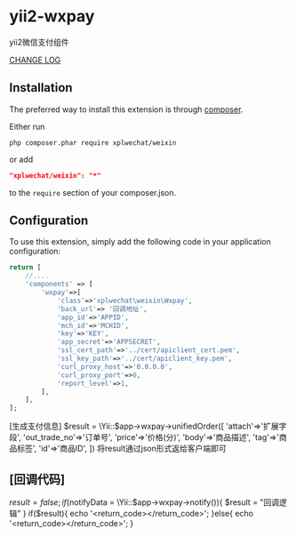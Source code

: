 # yii2-wxpay
yii2微信支付组件

[CHANGE LOG](CHANGELOG.md)

Installation
--------------------

The preferred way to install this extension is through [composer](http://getcomposer.org/download/).

Either run

```
php composer.phar require xplwechat/weixin
```

or add

```json
"xplwechat/weixin": "*"
```

to the `require` section of your composer.json.


Configuration
--------------------

To use this extension, simply add the following code in your application configuration:

```php
return [
    //....
    'components' => [
        'wxpay'=>[
            'class'=>'xplwechat\weixin\Wxpay',
            'back_url'=> '回调地址',
            'app_id'=>'APPID',
            'mch_id'=>'MCHID',
            'key'=>'KEY',
            'app_secret'=>'APPSECRET',
            'ssl_cert_path'=>'../cert/apiclient_cert.pem',
            'ssl_key_path'=>'../cert/apiclient_key.pem',
            'curl_proxy_host'=>'0.0.0.0',
            'curl_proxy_port'=>0,
            'report_level'=>1,
        ],
    ],
];
```
[生成支付信息]
$result = \Yii::$app->wxpay->unifiedOrder([
                'attach'=>'扩展字段',
                'out_trade_no'=>'订单号',
                'price'=>'价格(分)',
                'body'=>'商品描述',
                'tag'=>'商品标签',
                'id'=>'商品ID',
            ])
将result通过json形式返给客户端即可

[回调代码]
--------------------
$result = false;
if($notifyData = \Yii::$app->wxpay->notify()){
	$result = "回调逻辑"
}
if($result){
	echo '<xml><return_code><![CDATA[SUCCESS]]></return_code></xml>';
}else{
	echo '<xml><return_code><![CDATA[FAIL]]></return_code></xml>';
}
```
